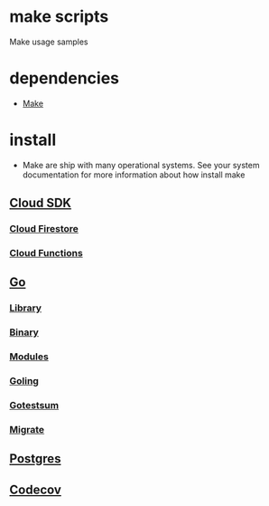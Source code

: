 # make scripts
Make usage samples

# dependencies
- [Make](https://www.gnu.org/software/make/)

# install
- Make are ship with many operational systems. See your system documentation for more information about how install make

## [Cloud SDK](gcloud/README.md)
### [Cloud Firestore](gcloud/firestore/README.md)
### [Cloud Functions](gcloud/functions/README.md)

## [Go](go/README.md)
### [Library](go/lib/README.md)
### [Binary](go/bin/README.md)
### [Modules](go/modules/README.md)
### [Goling](go/lint/README.md)
### [Gotestsum](go/gotestsum/README.md)
### [Migrate](go/migrate/README.md)

## [Postgres](postgres/README.md)

## [Codecov](codecov/README.md)
